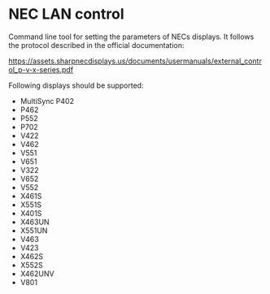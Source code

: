 # NEC LAN control

Command line tool for setting the parameters of NECs displays. It follows the protocol described in the official documentation:

https://assets.sharpnecdisplays.us/documents/usermanuals/external_control_p-v-x-series.pdf

Following displays should be supported:

* MultiSync P402
* P462
* P552
* P702
* V422
* V462
* V551
* V651
* V322
* V652
* V552
* X461S
* X551S
* X401S
* X463UN
* X551UN
* V463
* V423
* X462S
* X552S
* X462UNV
* V801
